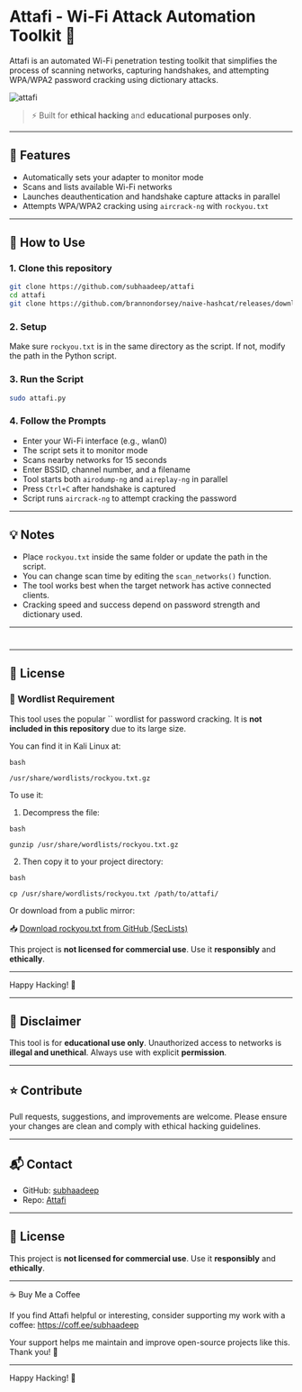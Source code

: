 # Attafi - Wi-Fi Attack Automation Toolkit 🚀

Attafi is an automated Wi-Fi penetration testing toolkit that simplifies the process of scanning networks, capturing handshakes, and attempting WPA/WPA2 password cracking using dictionary attacks.

![attafi](https://github.com/subhaadeep/share/blob/main/attafi.png)

> ⚡ Built for **ethical hacking** and **educational purposes only**.

---

## 🧪 Features

* Automatically sets your adapter to monitor mode
* Scans and lists available Wi-Fi networks
* Launches deauthentication and handshake capture attacks in parallel
* Attempts WPA/WPA2 cracking using `aircrack-ng` with `rockyou.txt`

---

## 🧪 How to Use

### 1. Clone this repository

```bash
git clone https://github.com/subhaadeep/attafi
cd attafi
git clone https://github.com/brannondorsey/naive-hashcat/releases/download/data/rockyou.txt
```

### 2. Setup

Make sure `rockyou.txt` is in the same directory as the script. If not, modify the path in the Python script.

### 3. Run the Script

```bash
sudo attafi.py
```

### 4. Follow the Prompts

* Enter your Wi-Fi interface (e.g., wlan0)
* The script sets it to monitor mode
* Scans nearby networks for 15 seconds
* Enter BSSID, channel number, and a filename
* Tool starts both `airodump-ng` and `aireplay-ng` in parallel
* Press `Ctrl+C` after handshake is captured
* Script runs `aircrack-ng` to attempt cracking the password

---

## 💡 Notes

* Place `rockyou.txt` inside the same folder or update the path in the script.
* You can change scan time by editing the `scan_networks()` function.
* The tool works best when the target network has active connected clients.
* Cracking speed and success depend on password strength and dictionary used.

---

#

---

## 🧠 License

### **🔑 Wordlist Requirement**

This tool uses the popular \`\` wordlist for password cracking. It is **not included in this repository** due to its large size.

You can find it in Kali Linux at:

```
bash

/usr/share/wordlists/rockyou.txt.gz
```


To use it:

1. Decompress the file:

```
bash

gunzip /usr/share/wordlists/rockyou.txt.gz
```

2. Then copy it to your project directory:

```
bash

cp /usr/share/wordlists/rockyou.txt /path/to/attafi/
```


Or download from a public mirror:

📥 [Download rockyou.txt from GitHub (SecLists)](https://github.com/danielmiessler/SecLists/blob/master/Passwords/Leaked-Databases/rockyou.txt.tar.gz)

This project is **not licensed for commercial use**. Use it **responsibly** and **ethically**.

---

Happy Hacking! 🚀


---

## 🚫 Disclaimer

This tool is for **educational use only**. Unauthorized access to networks is **illegal and unethical**.
Always use with explicit **permission**.

---

## ⭐ Contribute

Pull requests, suggestions, and improvements are welcome. Please ensure your changes are clean and comply with ethical hacking guidelines.

---

## 📬 Contact

* GitHub: [subhaadeep](https://github.com/subhaadeep)
* Repo: [Attafi](https://github.com/subhaadeep/attafi)

---

## 🧠 License

This project is **not licensed for commercial use**. Use it **responsibly** and **ethically**.

---

☕ Buy Me a Coffee

If you find Attafi helpful or interesting, consider supporting my work with a coffee: https://coff.ee/subhaadeep

Your support helps me maintain and improve open-source projects like this. Thank you! 🙌

---

Happy Hacking! 🚀
